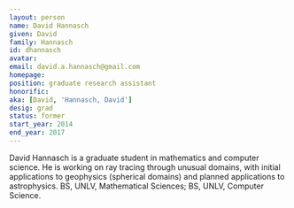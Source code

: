 ```yaml
---
layout: person
name: David Hannasch
given: David
family: Hannasch
id: dhannasch
avatar: 
email: david.a.hannasch@gmail.com
homepage: 
position: graduate research assistant
honorific: 
aka: [David, 'Hannasch, David']
desig: grad
status: former
start_year: 2014
end_year: 2017
---
```


David Hannasch is a graduate student in mathematics and computer
science. He is working on ray tracing through unusual domains, with
initial applications to geophysics (spherical domains) and planned
applications to astrophysics. BS, UNLV, Mathematical Sciences; BS,
UNLV, Computer Science.
